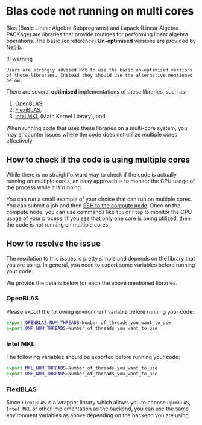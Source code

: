 # Blas code not running on multi cores

Blas (Basic Linear Algebra Subprograms) and Lapack (Linear Algebra PACKage) are libraries that provide routines for performing linear algebra operations. The basic (or reference) **Un-optimised** versions are provided by [Netlib](https://github.com/Reference-LAPACK/lapack).

!!! warning

    Users are strongly advised Not to use the basic un-optimised versions of these libraries. Instead they should use the alternative mentioned below.

There are several **optimised** implementations of these libraries, such as:-

1. [OpenBLAS](https://github.com/OpenMathLib/OpenBLAS),
2. [FlexiBLAS](https://github.com/mpimd-csc/flexiblas),
3. [Intel MKL](https://www.intel.com/content/www/us/en/developer/tools/oneapi/onemkl.html) (Math Kernel Library), and

When running code that uses these libraries on a multi-core system, you may encounter issues where the code does not utilize multiple cores effectively.

## How to check if the code is using multiple cores

While there is no straightforward way to check if the code is actually running on multiple cores, an easy approach is to monitor the CPU usage of the process while it is running.

You can run a small example of your choice that can run on multiple cores. You can submit a job and then [SSH to the compute node](./ssh-compute-node.md). Once on the compute node, you can use commands like `top` or `htop` to monitor the CPU usage of your process. If you see that only one core is being utilized, then the code is not running on multiple cores.

## How to resolve the issue

The resolution to this issues is pretty simple and depends on the library that you are using. In general, you need to export some variables before running your code.

We provide the details below for each the above mentioned libraries.

### OpenBLAS

Please export the following environment variable before running your code:

```bash
export OPENBLAS_NUM_THREADS=Number_of_threads_you_want_to_use
export OMP_NUM_THREADS=Number_of_threads_you_want_to_use
```

### Intel MKL

The following variables should be exported before running your code:

``` bash
export MKL_NUM_THREADS=Number_of_threads_you_want_to_use
export OMP_NUM_THREADS=Number_of_threads_you_want_to_use
```

### FlexiBLAS

Since `FlexiBLAS` is a wrapper library which allows you to choose `OpenBLAS`, `Intel MKL` or other implementation as the backend, you can use the same environment variables as above depending on the backend you are using.
